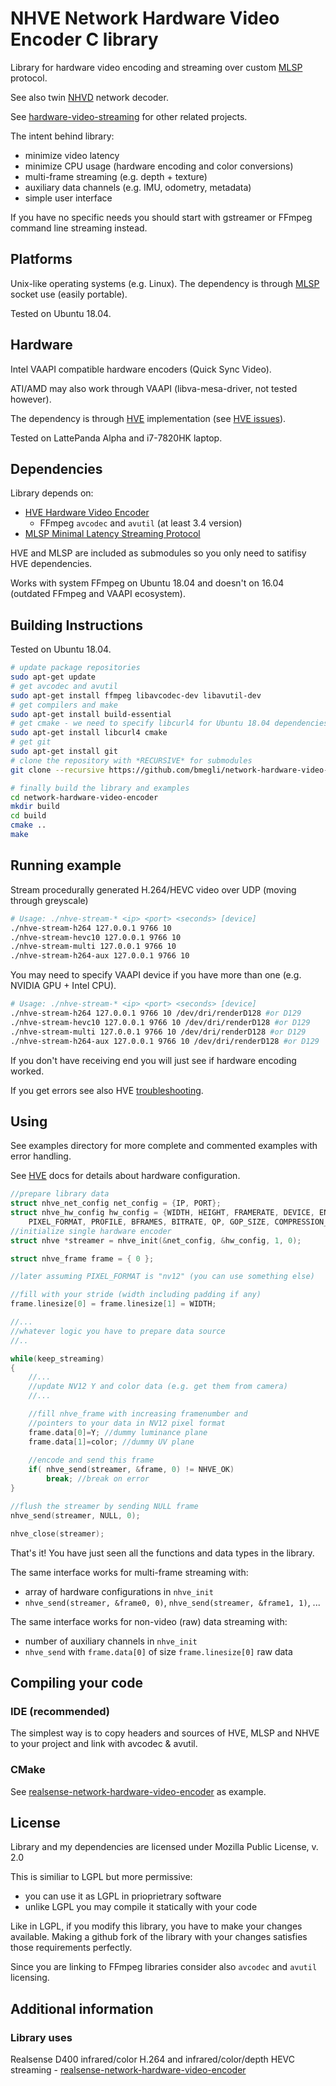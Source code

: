 # NHVE Network Hardware Video Encoder C library

Library for hardware video encoding and streaming over custom [MLSP](https://github.com/bmegli/minimal-latency-streaming-protocol) protocol.

See also twin [NHVD](https://github.com/bmegli/network-hardware-video-decoder) network decoder.

See [hardware-video-streaming](https://github.com/bmegli/hardware-video-streaming) for other related projects.

The intent behind library:
- minimize video latency
- minimize CPU usage (hardware encoding and color conversions)
- multi-frame streaming (e.g. depth + texture)
- auxiliary data channels (e.g. IMU, odometry, metadata)
- simple user interface

If you have no specific needs you should start with gstreamer or FFmpeg command line streaming instead.

## Platforms 

Unix-like operating systems (e.g. Linux).
The dependency is through [MLSP](https://github.com/bmegli/minimal-latency-streaming-protocol) socket use (easily portable).

Tested on Ubuntu 18.04.

## Hardware

Intel VAAPI compatible hardware encoders (Quick Sync Video).

ATI/AMD may also work through VAAPI (libva-mesa-driver, not tested however).

The dependency is through [HVE](https://github.com/bmegli/hardware-video-encoder) implementation (see [HVE issues](https://github.com/bmegli/hardware-video-encoder/issues/5)).

Tested on LattePanda Alpha and i7-7820HK laptop.

## Dependencies

Library depends on:
- [HVE Hardware Video Encoder](https://github.com/bmegli/hardware-video-encoder)
	- FFmpeg `avcodec` and `avutil` (at least 3.4 version)
- [MLSP Minimal Latency Streaming Protocol](https://github.com/bmegli/minimal-latency-streaming-protocol)

HVE and MLSP are included as submodules so you only need to satifisy HVE dependencies.

Works with system FFmpeg on Ubuntu 18.04 and doesn't on 16.04 (outdated FFmpeg and VAAPI ecosystem).

## Building Instructions

Tested on Ubuntu 18.04.

``` bash
# update package repositories
sudo apt-get update 
# get avcodec and avutil
sudo apt-get install ffmpeg libavcodec-dev libavutil-dev
# get compilers and make 
sudo apt-get install build-essential
# get cmake - we need to specify libcurl4 for Ubuntu 18.04 dependencies problem
sudo apt-get install libcurl4 cmake
# get git
sudo apt-get install git
# clone the repository with *RECURSIVE* for submodules
git clone --recursive https://github.com/bmegli/network-hardware-video-encoder.git

# finally build the library and examples
cd network-hardware-video-encoder
mkdir build
cd build
cmake ..
make
```

## Running example

Stream procedurally generated H.264/HEVC video over UDP (moving through greyscale)

```bash
# Usage: ./nhve-stream-* <ip> <port> <seconds> [device]
./nhve-stream-h264 127.0.0.1 9766 10
./nhve-stream-hevc10 127.0.0.1 9766 10
./nhve-stream-multi 127.0.0.1 9766 10
./nhve-stream-h264-aux 127.0.0.1 9766 10
```

You may need to specify VAAPI device if you have more than one (e.g. NVIDIA GPU + Intel CPU).

```bash
# Usage: ./nhve-stream-* <ip> <port> <seconds> [device]
./nhve-stream-h264 127.0.0.1 9766 10 /dev/dri/renderD128 #or D129
./nhve-stream-hevc10 127.0.0.1 9766 10 /dev/dri/renderD128 #or D129
./nhve-stream-multi 127.0.0.1 9766 10 /dev/dri/renderD128 #or D129
./nhve-stream-h264-aux 127.0.0.1 9766 10 /dev/dri/renderD128 #or D129
```

If you don't have receiving end you will just see if hardware encoding worked.

If you get errors see also HVE [troubleshooting](https://github.com/bmegli/hardware-video-encoder/wiki/Troubleshooting).

## Using

See examples directory for more complete and commented examples with error handling.

See [HVE](https://github.com/bmegli/hardware-video-encoder) docs for details about hardware configuration.


```C
//prepare library data
struct nhve_net_config net_config = {IP, PORT};
struct nhve_hw_config hw_config = {WIDTH, HEIGHT, FRAMERATE, DEVICE, ENCODER,
	PIXEL_FORMAT, PROFILE, BFRAMES, BITRATE, QP, GOP_SIZE, COMPRESSION_LEVEL};
//initialize single hardware encoder
struct nhve *streamer = nhve_init(&net_config, &hw_config, 1, 0);

struct nhve_frame frame = { 0 };

//later assuming PIXEL_FORMAT is "nv12" (you can use something else)

//fill with your stride (width including padding if any)
frame.linesize[0] = frame.linesize[1] = WIDTH;

//...
//whatever logic you have to prepare data source
//..

while(keep_streaming)
{
	//...
	//update NV12 Y and color data (e.g. get them from camera)
	//...

	//fill nhve_frame with increasing framenumber and
	//pointers to your data in NV12 pixel format
	frame.data[0]=Y; //dummy luminance plane
	frame.data[1]=color; //dummy UV plane
	
	//encode and send this frame
	if( nhve_send(streamer, &frame, 0) != NHVE_OK)
		break; //break on error
}

//flush the streamer by sending NULL frame
nhve_send(streamer, NULL, 0);

nhve_close(streamer);
```

That's it! You have just seen all the functions and data types in the library.

The same interface works for multi-frame streaming with:
- array of hardware configurations in `nhve_init`
- `nhve_send(streamer, &frame0, 0)`, `nhve_send(streamer, &frame1, 1)`, ...

The same interface works for non-video (raw) data streaming with:
- number of auxiliary channels in `nhve_init`
- `nhve_send` with `frame.data[0]` of size `frame.linesize[0]` raw data

## Compiling your code

### IDE (recommended)

The simplest way is to copy headers and sources of HVE, MLSP and NHVE to your project and link with avcodec & avutil.

### CMake

See [realsense-network-hardware-video-encoder](https://github.com/bmegli/realsense-network-hardware-video-encoder) as example.

## License

Library and my dependencies are licensed under Mozilla Public License, v. 2.0

This is similiar to LGPL but more permissive:
- you can use it as LGPL in prioprietrary software
- unlike LGPL you may compile it statically with your code

Like in LGPL, if you modify this library, you have to make your changes available.
Making a github fork of the library with your changes satisfies those requirements perfectly.

Since you are linking to FFmpeg libraries consider also `avcodec` and `avutil` licensing.

## Additional information

### Library uses

Realsense D400 infrared/color H.264 and infrared/color/depth HEVC streaming - [realsense-network-hardware-video-encoder](https://github.com/bmegli/realsense-network-hardware-video-encoder)
